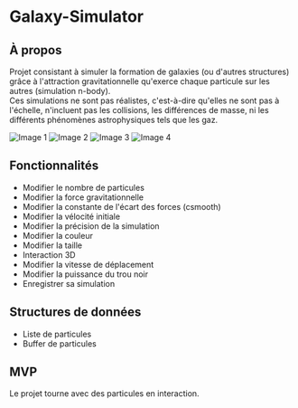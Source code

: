 # Galaxy-Simulator
## À propos

Projet consistant à simuler la formation de galaxies (ou d'autres structures) grâce à l'attraction gravitationnelle qu'exerce chaque particule sur les autres (simulation n-body).  
Ces simulations ne sont pas réalistes, c'est-à-dire qu'elles ne sont pas à l'échelle, n'incluent pas les collisions, les différences de masse, ni les différents phénomènes astrophysiques tels que les gaz.

![Image 1](https://raw.githubusercontent.com/SedenionProj/Galaxy-Simulator/master/assets/screen1.png "img 1")
![Image 2](https://raw.githubusercontent.com/SedenionProj/Galaxy-Simulator/master/assets/screen2.png "img 2")
![Image 3](https://raw.githubusercontent.com/SedenionProj/Galaxy-Simulator/master/assets/screen3.png "img 3")
![Image 4](https://raw.githubusercontent.com/SedenionProj/Galaxy-Simulator/master/assets/screen4.png "img 4")

## Fonctionnalités

- Modifier le nombre de particules
- Modifier la force gravitationnelle
- Modifier la constante de l'écart des forces (csmooth)
- Modifier la vélocité initiale
- Modifier la précision de la simulation
- Modifier la couleur
- Modifier la taille
- Interaction 3D
- Modifier la vitesse de déplacement
- Modifier la puissance du trou noir
- Enregistrer sa simulation

## Structures de données

- Liste de particules
- Buffer de particules 

## MVP

Le projet tourne avec des particules en interaction.
